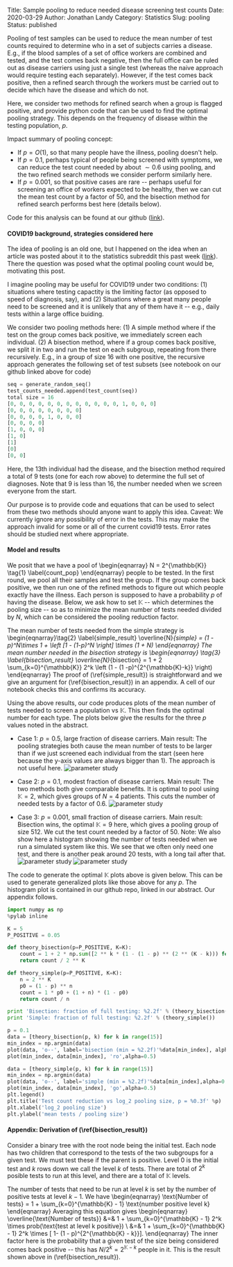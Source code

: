 Title: Sample pooling to reduce needed disease screening test counts
Date: 2020-03-29
Author: Jonathan Landy
Category: Statistics
Slug: pooling
Status: published

Pooling of test samples can be used to reduce the mean number of test counts
required to determine who in a set of subjects carries a disease. E.g., if the
blood samples of a set of office workers are combined and tested, and the test
comes back negative, then the full office can be ruled out as disease carriers
using just a single test (whereas the naive approach would require testing each
separately).  However, if the test comes back positive, then a refined search
through the workers must be carried out to decide which have the disease and
which do not.

Here, we consider two methods for refined search when a group is flagged
positive, and provide python code that can be used to find the optimal pooling
strategy.  This depends on the frequency of disease within the testing
population, $p$.

Impact summary of pooling concept: 

 - If $p = O(1)$, so that many people have the illness, pooling doesn't help. 
 - If $p = 0.1$, perhaps typical of people being screened with symptoms, we can
   reduce the test count needed by about $\sim 0.6$ using pooling, and the two refined
search methods we consider perform similarly here.
 - If $p = 0.001$, so that positive cases are rare -- perhaps useful for
   screening an office of workers expected to be healthy, then we can cut the
mean test count by a factor of $50$, and the bisection method for refined search performs best here (details below).

Code for this analysis can be found at our github (<a href="https://github.com/EFavDB/pooling/blob/master/pooling_samples.ipynb">link</a>).

#### **COVID19 background, strategies considered here**
The idea of pooling is an old one, but I happened on the idea when an article
was posted about it to the statistics subreddit this past week (<a
href="https://www.reddit.com/r/statistics/comments/fl3dlw/q_if_you_could_test_batches_of_64_samples_for/">link</a>).
There the question was posed what the optimal pooling count would be,
motivating this post.

I imagine pooling may be useful for COVID19 under two conditions:  (1)
situations where testing capactity is the limiting factor (as opposed to speed
of diagnosis, say), and (2) Situations where a great many people need to be
screened and it is unlikely that any of them have it -- e.g., daily tests
within a large office buiding.

We consider two pooling methods here:  (1) A simple method where if the test
on the group comes back positive, we immediately screen each individual.  (2) A
bisection method, where if a group comes back positive, we split it in two and
run the test on each subgroup, repeating from there recursively.  E.g., in a
group of size 16 with one positive, the recursive approach generates the following
set of test subsets (see notebook on our github linked above for code)
```python
seq = generate_random_seq()
test_counts_needed.append(test_count(seq))
total size = 16
[0, 0, 0, 0, 0, 0, 0, 0, 0, 0, 0, 0, 1, 0, 0, 0]
[0, 0, 0, 0, 0, 0, 0, 0]
[0, 0, 0, 0, 1, 0, 0, 0]
[0, 0, 0, 0]
[1, 0, 0, 0]
[1, 0]
[1]
[0]
[0, 0]
``` 
Here, the 13th individual had the disease, and the bisection method required a
total of 9 tests (one for each row above) to determine the full set of diagnoses.  Note that
9 is less than 16, the number needed when we screen everyone from the start.

Our purpose is to provide code and equations that can be used to select from these two
methods should anyone want to apply this idea.  Caveat:  We currently ignore
any possibility of error in the tests.  This may make the approach invalid for
some or all of the current covid19 tests.  Error rates should be studied next
where appropriate.

#### **Model and results**

We posit that we have a pool of
\begin{eqnarray}
N = 2^{\mathbb{K}} \tag{1} \label{count_pop}
\end{eqnarray} 
people to be tested.  In the first round, we pool all their samples and test the
group.  If the group comes back positive, we then run one of the refined methods to
figure out which people exactly have the illness.  Each person is supposed to have a probability $p$ of having the disease.
Below, we ask how to set $\mathbb{K}$ -- which determines the pooling size --
so as to minimize the mean number of tests needed divided by $N$, which can be
considered the pooling reduction factor.

The mean number of tests needed from the simple strategy is
\begin{eqnarray}\tag{2} \label{simple_result}
\overline{N}_{simple} = (1 - p)^N\times 1 + \left [1 - (1-p)^N \right] \times (1 + N)
\end{eqnarray}
The mean number needed in the bisection strategy is
\begin{eqnarray} \tag{3} \label{bisection_result}
\overline{N}_{bisection} = 1 +  2 \sum_{k=0}^{\mathbb{K}} 2^k \left (1 - (1 -p)^{2^{\mathbb{K}-k}} \right)
\end{eqnarray}
The proof of (\ref{simple_result}) is straightforward and we give an argument for
(\ref{bisection_result}) in an appendix. A cell of our notebook checks this
and confirms its accuracy.

Using the above results, our code produces plots of the mean number of tests
needed to screen a population vs $\mathbb{K}$.  This then finds the optimal
number for each type.  The plots below give the results for the three $p$ values
noted in the abstract.

- Case 1: $p = 0.5$, large fraction of disease carriers.  Main result: The
pooling strategies both cause the mean number of tests to be larger than if
we just screened each individual from the start (seen here because the y-axis
values are always bigger than 1).  The approach is not useful here.
![![parameter study]({static}/images/pooling_05.png)]({static}/images/pooling_05.png)

- Case 2: $p = 0.1$, modest fraction of disease carriers.  Main result: The two
methods both give comparable benefits.  It is optimal to pool using
$\mathbb{K}=2$, which gives groups of $N = 4$ patients. This cuts the number of
needed tests by a factor of $0.6$.
![![parameter study]({static}/images/pooling_01.png)]({static}/images/pooling_01.png)

- Case 3: $p = 0.001$, small fraction of disease carriers.  Main result:
Bisection wins, the optimal $\mathbb{K} = 9$ here, which gives a pooling
group of size $512$.  We cut the test count needed by a factor of $50$.  Note:
We also show here a histogram showing the number of tests needed when we run a
simulated system like this.  We see that we often only need one test, and there
is another peak around $20$ tests, with a long tail after that. 
![![parameter study]({static}/images/pooling_01.png)]({static}/images/pooling_0001.png)
![![parameter study]({static}/images/pooling_hist.png)]({static}/images/pooling_hist.png)


The code to generate the optimal $\mathbb{K}$ plots above is given below.  This
can be used to generate generalized plots like those above for any $p$. The
histogram plot is contained in our github repo, linked in our abstract.  Our
appendix follows.

```python
import numpy as np
%pylab inline

K = 5
P_POSITIVE = 0.05

def theory_bisection(p=P_POSITIVE, K=K):
    count = 1 + 2 * np.sum([2 ** k * (1 - (1 - p) ** (2 ** (K - k))) for k in range(K)] )
    return count / 2 ** K

def theory_simple(p=P_POSITIVE, K=K):
    n = 2 ** K
    p0 = (1 - p) ** n
    count = 1 * p0 + (1 + n) * (1 - p0)
    return count / n

print 'Bisection: fraction of full testing: %2.2f' % (theory_bisection())
print 'Simple: fraction of full testing: %2.2f' % (theory_simple())

p = 0.1
data = [theory_bisection(p, k) for k in range(15)]
min_index = np.argmin(data)
plot(data, 'o--', label='bisection (min = %2.2f)'%data[min_index], alpha=0.5)
plot(min_index, data[min_index], 'ro',alpha=0.5)

data = [theory_simple(p, k) for k in range(15)]
min_index = np.argmin(data)
plot(data, 'o--', label='simple (min = %2.2f)'%data[min_index],alpha=0.5)
plot(min_index, data[min_index], 'go',alpha=0.5)
plt.legend()
plt.title('Test count reduction vs log_2 pooling size, p = %0.3f' %p)
plt.xlabel('log_2 pooling size')
plt.ylabel('mean tests / pooling size')
```


#### **Appendix: Derivation of (\ref{bisection_result})**
Consider a binary tree with the root node being the initial test. Each node
has two children that correspond to the tests of the two subgroups for a given
test.  We must test these if the parent is positive.  Level $0$ is the initial
test and $k$ rows down we call the level $k$ of tests.  There are total of $2^k$
posible tests to run at this level, and there are a total of $\mathbb{K}$ levels.

The number of tests that need to be run at level $k$ is set by the number of
positive tests at level $k-1$.  We have
\begin{eqnarray}
\text{Number of tests} = 1 + \sum_{k=0}^{\mathbb{K} - 1} \text{number positive level k}
\end{eqnarray}
Averaging this equation gives
\begin{eqnarray}
\overline{\text{Number of tests}} &=& 1 + \sum_{k=0}^{\mathbb{K} - 1} 2^k \times prob(\text{test at level k positive}) \\
&=& 1 +  \sum_{k=0}^{\mathbb{K} - 1} 2^k \times [ 1- (1 - p)^{2^{\mathbb{K} - k}}]. 
\end{eqnarray}
The inner factor here is the probability that a given test of the size being
considered comes back positive -- this has $N / 2^k = 2^{\mathbb{K} - k}$ people
in it.  This is the result shown above in (\ref{bisection_result}).

